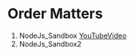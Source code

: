 # Order Matters

1. NodeJs_Sandbox [YouTubeVideo]("https://www.youtube.com/watch?v=fBNz5xF-Kx4&t=3832s")
2. NodeJs_Sandbox2
